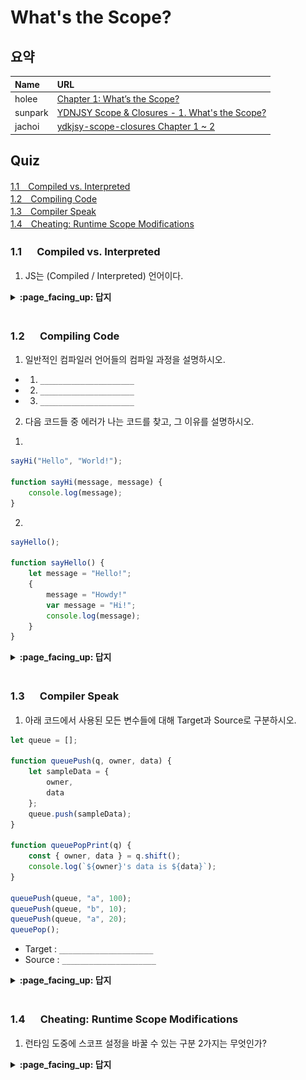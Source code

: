 # What's the Scope?

## 요약
| Name | URL |
|:---|:---|
| holee | [Chapter 1: What’s the Scope?](https://github.com/hochan222/Everything-in-JavaScript/wiki/Chapter-1:-What%E2%80%99s-the-Scope%3F) |
| sunpark | [YDNJSY Scope & Closures - 1. What's the Scope?](https://velog.io/@cos/YDNJSY-Scope-Closures-1-Whats-the-Scope) |
| jachoi | [ydkjsy-scope-closures Chapter 1 ~ 2](https://n00bh4cker.tistory.com/136)|

## Quiz

[1.1　Compiled vs. Interpreted](#11---Compiled-vs.-Interpreted)<br>
[1.2　Compiling Code](#12---Compiling-Code)<br>
[1.3　Compiler Speak](#13---Compiler-Speak)<br>
[1.4　Cheating: Runtime Scope Modifications](#14---Cheating:-Runtime-Scope-Modifications)<br>

### 1.1 　  Compiled vs. Interpreted

1. JS는 (Compiled / Interpreted) 언어이다.

<details>
<summary> <b> :page_facing_up: 답지 </b>  </summary>
<div markdown="1">


1. JS는 (**Compiled** / Interpreted) 언어이다.

   > Our conclusion there is that JS is most accurately portrayed as a compiled language. **p.4**


</div>
</details>
<br>

### 1.2 　  Compiling Code

1. 일반적인 컴파일러 언어들의 컴파일 과정을 설명하시오.

- 1. ```_____________________```
- 2. ```_____________________```
- 3. ```_____________________```

2. 다음 코드들 중 에러가 나는 코드를 찾고, 그 이유를 설명하시오.

1)
```javascript
sayHi("Hello", "World!");

function sayHi(message, message) {
    console.log(message);
}
```

2)
```javascript
sayHello();

function sayHello() {
    let message = "Hello!";
    {
        message = "Howdy!"
        var message = "Hi!";
        console.log(message);
    }
}
```

<details>
<summary> <b> :page_facing_up: 답지 </b>  </summary>
<div markdown="1">

1. 일반적인 컴파일러 언어들의 컴파일 과정을 설명하시오.

- 1. ```Tokenizing/Lexing을 통해 코드를 작은 단위로 쪼갠다```
- 2. ```쪼갠 코드를 AST로 Parsing한다.```
- 3. ```변환한 AST를 실행가능한 코드로 변환한다.```

    > **p.4~5**

2. 다음 코드들 중 에러가 나는 코드를 찾고, 그 이유를 설명하시오.

    > 1번 코드의 경우 strict 모드를 사용한다면 중복된 변수를 잡아내겠지만, 코드에 strict 모드를 걸어놓지 않았기 때문에 정상적으로 작동이 된다. 2번 코드는 상위 스코프에서 선언된 `message`가 let으로 선언되었기 때문에 재할당이 불가능 해 오류가 발생한다. **p.8~9**

</div>
</details>
<br>

### 1.3 　  Compiler Speak

1. 아래 코드에서 사용된 모든 변수들에 대해 Target과 Source로 구분하시오.
```javascript
let queue = [];

function queuePush(q, owner, data) {
    let sampleData = {
        owner,
        data
    };
    queue.push(sampleData);
}

function queuePopPrint(q) {
    const { owner, data } = q.shift();
    console.log(`${owner}'s data is ${data}`);
}

queuePush(queue, "a", 100);
queuePush(queue, "b", 10);
queuePush(queue, "a", 20);
queuePop();
```

- Target : ```_____________________```
- Source : ```_____________________```

<details>
<summary> <b> :page_facing_up: 답지 </b>  </summary>
<div markdown="1">

1. 아래 코드에서 사용된 모든 변수들에 대해 Target과 Source로 구분하시오.

![](./images/2-1.jpg)

> 노란색 형광 -> Target, 초록색 형광 -> Source

</div>
</details>
<br>

### 1.4 　  Cheating: Runtime Scope Modifications

1. 런타임 도중에 스코프 설정을 바꿀 수 있는 구분 2가지는 무엇인가?

<details>
<summary> <b> :page_facing_up: 답지 </b>  </summary>
<div markdown="1">

1. 런타임 도중에 스코프 설정을 바꿀 수 있는 구문(키워드) 2가지는 무엇인가?

    > `eval`과 `with`가 있다. **p.15~16**

</div>
</details>
<br>
